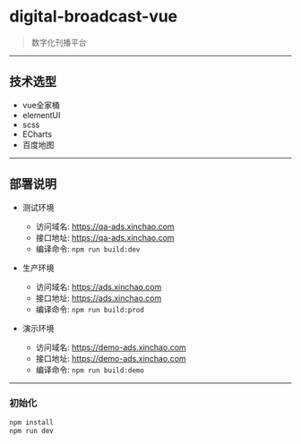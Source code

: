 # digital-broadcast-vue

> 数字化刊播平台

---

## 技术选型
  * vue全家桶
  * elementUI
  * scss
  * ECharts
  * 百度地图

---

## 部署说明

* 测试环境

  + 访问域名: https://qa-ads.xinchao.com
  + 接口地址: https://qa-ads.xinchao.com
  + 编译命令: `npm run build:dev`

* 生产环境

  + 访问域名: https://ads.xinchao.com
  + 接口地址: https://ads.xinchao.com
  + 编译命令: `npm run build:prod`

* 演示环境

  + 访问域名: https://demo-ads.xinchao.com
  + 接口地址: https://demo-ads.xinchao.com
  + 编译命令: `npm run build:demo`

---

### 初始化

``` bash
npm install
npm run dev
```